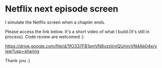 
# Netflix next episode screen


I simulate the Netflix screen when a chapter ends.

Please access the link below. It's a short video of what I build.(It's still in process). Code review are welcomed :)

https://drive.google.com/file/d/1fO337FB1pmVN8vzsVnIQUmjvVN4Ab04e/view?usp=sharing


Thank you :)


